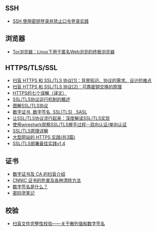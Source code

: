 ## SSH
 - [SSH 使用密钥登录并禁止口令登录实践](2015_07_08_001.md)

## 浏览器
 - [Tor浏览器：Linux下用于匿名Web浏览的终极浏览器](https://linux.cn/article-5778-1.html)

## HTTPS/TLS/SSL
 - [扫盲 HTTPS 和 SSL/TLS 协议[1]：背景知识、协议的需求、设计的难点](2015_05_23_002.md)
 - [扫盲 HTTPS 和 SSL/TLS 协议[2]：可靠密钥交换的原理](2015_05_23_003.md)
 - [HTTPS的七个误解（译文）](待定)
 - [SSL/TLS协议运行机制的概述](2015_05_23_010.md)
 - [图解SSL/TLS协议](2015_05_23_011.md)
 - [数字证书, 数字签名, SSL(TLS) , SASL](http://www.cnblogs.com/mailingfeng/archive/2012/07/18/2597392.html)
 - [让SSL/TLS协议流行起来：深度解读SSL/TLS实现](http://netsecurity.51cto.com/art/201505/476337_all.htm)
 - [使用wireshark观察SSL/TLS握手过程--双向认证/单向认证 ](http://blog.csdn.net/fw0124/article/details/40983787)
 - [SSL/TLS原理详解](http://segmentfault.com/a/1190000002554673)
 - [大型网站的 HTTPS 实践(共3篇)](http://op.baidu.com/2015/04/https-s01a01/)
 - [SSL/TLS部署最佳实践v1.4](http://hardenedlinux.org/jekyll/update/2015/07/28/ssl-tls-deployment-1.4.html)

## 证书
 - [数字证书及 CA 的扫盲介绍](2015_05_23_004.md)
 - [CNNIC 证书的危害及各种清除方法](2015_05_23_005.md)
 - [数字签名是什么？](2015_05_23_008.md)
 - [密码学笔记](2015_05_23_009.md)

## 校验
 - [扫盲文件完整性校验——关于散列值和数字签名](2015_05_23_006.md)
